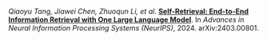 *Qiaoyu Tang, Jiawei Chen, Zhuoqun Li, et al*. **[Self-Retrieval: End-to-End Information Retrieval with One Large Language Model](https://arxiv.org/abs/2403.00801)**. In *Advances in Neural Information Processing Systems (NeurIPS)*, 2024. arXiv:2403.00801.

